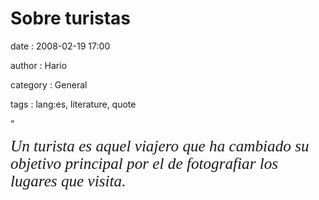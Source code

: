 Sobre turistas
==============

date
:   2008-02-19 17:00

author
:   Hario

category
:   General

tags
:   lang:es, literature, quote

“

</p>
<div style="font-style:italic;font-size:180%;font-family:Georgia,serif;">
Un turista es aquel viajero que ha cambiado su objetivo principal por el
de fotografiar los lugares que visita.

</div>
</p>

